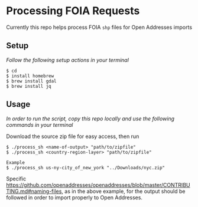 # Processing FOIA Requests
Currently this repo helps process FOIA `shp` files for Open Addresses imports

## Setup
_Follow the following setup actions in your terminal_

```
$ cd
$ install homebrew
$ brew install gdal
$ brew install jq
```

## Usage
_In order to run the script, copy this repo locally and use the following commands in your terminal_

Download the source zip file for easy access, then run
```
$ ./process_sh <name-of-output> "path/to/zipfile"
$ ./process_sh <country-region-layer> "path/to/zipfile"

Example
$ ./process_sh us-ny-city_of_new_york "../Downloads/nyc.zip"
```

Specific https://github.com/openaddresses/openaddresses/blob/master/CONTRIBUTING.md#naming-files, as in the above example, for the output should be followed in order to import properly to Open Addresses. 
